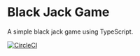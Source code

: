 
# Black Jack Game

A simple black jack game using TypeScript.

[![CircleCI](https://circleci.com/gh/FRossouw/Blackjack_game.svg?style=svg)](https://circleci.com/gh/FRossouw/Blackjack_game)